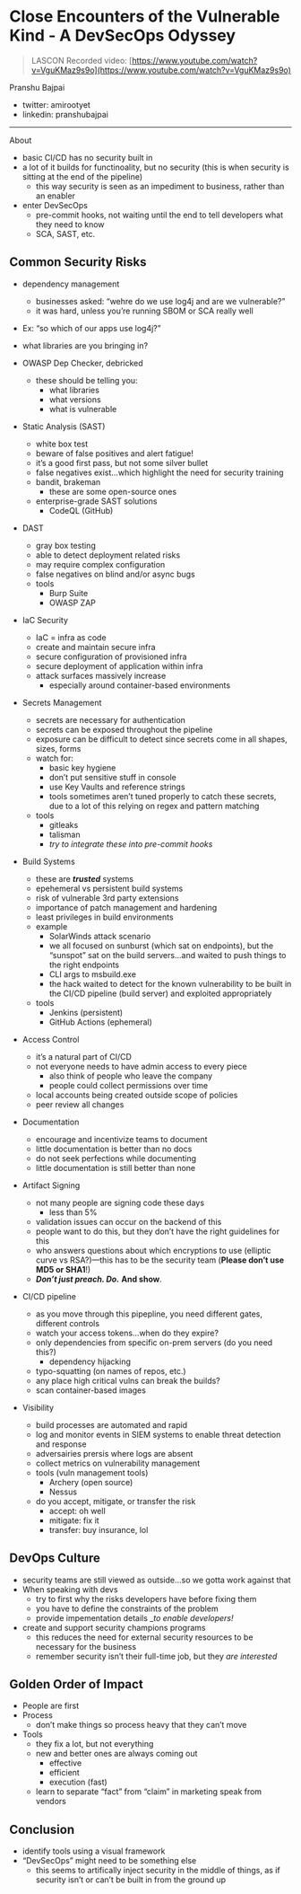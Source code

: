 # Close Encounters of the Vulnerable Kind - A DevSecOps Odyssey

> LASCON Recorded video: [https://www.youtube.com/watch?v=VguKMaz9s9o](https://www.youtube.com/watch?v=VguKMaz9s9o)

Pranshu Bajpai
- twitter: amirootyet
- linkedin: pranshubajpai

---

About

- basic CI/CD has no security built in
- a lot of it builds for functinoality, but no security (this is when security is sitting at the end of the pipeline)
    - this way security is seen as an impediment to business, rather than an enabler
- enter DevSecOps
    - pre-commit hooks, not waiting until the end to tell developers what they need to know
    - SCA, SAST, etc.


## Common Security Risks

- dependency management
    - businesses asked: “wehre do we use log4j and are we vulnerable?”
    - it was hard, unless you’re running SBOM or SCA really well
- Ex: “so which of our apps use log4j?”
- what libraries are you bringing in?
- OWASP Dep Checker, debricked
    - these should be telling you:
        - what libraries
        - what versions
        - what is vulnerable

- Static Analysis (SAST)
    - white box test
    - beware of false positives and alert fatigue!
    - it’s a good first pass, but not some silver bullet
    - false negatives exist…which highlight the need for security training
    - bandit, brakeman
        - these are some open-source ones
    - enterprise-grade SAST solutions
        - CodeQL (GitHub)

- DAST
    - gray box testing
    - able to detect deployment related risks
    - may require complex configuration
    - false negatives on blind and/or async bugs
    - tools
        - Burp Suite
        - OWASP ZAP

- IaC Security
    - IaC = infra as code
    - create and maintain secure infra
    - secure configuration of provisioned infra
    - secure deployment of application within infra
    - attack surfaces massively increase
        - especially around container-based environments

- Secrets Management
    - secrets are necessary for authentication
    - secrets can be exposed throughout the pipeline
    - exposure can be difficult to detect since secrets come in all shapes, sizes, forms
    - watch for:
        - basic key hygiene
        - don’t put sensitive stuff in console
        - use Key Vaults and reference strings
        - tools sometimes aren’t tuned properly to catch these secrets, due to a lot of this relying on regex and pattern matching
    - tools
        - gitleaks
        - talisman
        - _try to integrate these into pre-commit hooks_

- Build Systems
    - these are _**trusted**_ systems
    - epehemeral vs persistent build systems
    - risk of vulnerable 3rd party extensions
    - importance of patch management and hardening
    - least privileges in build environments
    - example
        - SolarWinds attack scenario
        - we all focused on sunburst (which sat on endpoints), but the “sunspot” sat on the build servers…and waited to push things to the right endpoints
        - CLI args to msbuild.exe
        - the hack waited to detect for the known vulnerability to be built in the CI/CD pipeline (build server) and exploited appropriately
    - tools
        - Jenkins (persistent)
        - GitHub Actions (ephemeral)

- Access Control
    - it’s a natural part of CI/CD
    - not everyone needs to have admin access to every piece
        - also think of people who leave the company
        - people could collect permissions over time
    - local accounts being created outside scope of policies
    - peer review all changes

- Documentation
    - encourage and incentivize teams to document
    - little documentation is better than no docs
    - do not seek perfections while documenting
    - little documentation is still better than none

- Artifact Signing
    - not many people are signing code these days
        - less than 5%
    - validation issues can occur on the backend of this
    - people want to do this, but they don’t have the right guidelines for this
    - who answers questions about which encryptions to use (elliptic curve vs RSA?)—this has to be the security team (**Please don’t use MD5 or SHA1**!)
    - _**Don’t just preach. Do.**_ **And show**.

- CI/CD pipeline
    - as you move through this pipepline, you need different gates, different controls
    - watch your access tokens…when do they expire?
    - only dependencies from specific on-prem servers (do you need this?)
        - dependency hijacking
    - typo-squatting (on names of repos, etc.)
    - any place high critical vulns can break the builds?
    - scan container-based images

- Visibility
    - build processes are automated and rapid
    - log and monitor events in SIEM systems to enable threat detection and response
    - adversairies prersis where logs are absent
    - collect metrics on vulnerability management
    - tools (vuln management tools)
        - Archery (open source)
        - Nessus
    - do you accept, mitigate, or transfer the risk
        - accept: oh well
        - mitigate: fix it
        - transfer: buy insurance, lol

## DevOps Culture

- security teams are still viewed as outside…so we gotta work against that
- When speaking with devs
    - try to first why the risks developers have before fixing them
    - you have to define the constraints of the problem
    - provide impementation details __to enable developers!_
- create and support security champions programs
    - this reduces the need for external security resources to be necessary for the business
    - remember security isn’t their full-time job, but they _are interested_


## Golden Order of Impact

- People are first
- Process
    - don’t make things so process heavy that they can’t move
- Tools
    - they fix a lot, but not everything
    - new and better ones are always coming out
        - effective
        - efficient
        - execution (fast)
    - learn to separate “fact” from “claim” in marketing speak from vendors

## Conclusion

- identify tools using a visual framework
- “DevSecOps” might need to be something else
    - this seems to artifically inject security in the middle of things, as if security isn’t or can’t be built in from the ground up